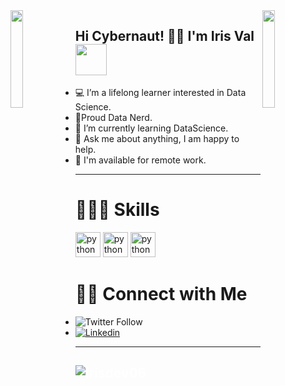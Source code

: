 <img align='left' src='https://raw.githubusercontent.com/sammwyy/sammwyy/master/sprites/LinkFront_Beat.gif' width='20%'>  
<img align='right' src='https://raw.githubusercontent.com/sammwyy/sammwyy/master/sprites/zelda.gif' width='20%'> 

<h2> Hi Cybernaut! ✌🏼 I'm Iris Val <img src="https://media.giphy.com/media/mGcNjsfWAjY5AEZNw6/giphy.gif" width="50"></h2>

- 💻 I’m a lifelong learner interested in Data Science.
- 👾Proud Data Nerd.
- 🌱 I’m currently learning DataScience.
- 💬 Ask me about anything, I am happy to help.
- 💼 I'm available for remote work.

---

<h1>👩🏽‍💻 Skills </h1>
<p align="left"> <img src="https://cdn.jsdelivr.net/gh/devicons/devicon/icons/python/python-original.svg" alt="python" width="40" height="40"/> </a>
<img src="https://cdn.jsdelivr.net/gh/devicons/devicon/icons/pandas/pandas-original.svg" alt="python" width="40" height="40"/> </a>
<img src="https://cdn.jsdelivr.net/gh/devicons/devicon/icons/numpy/numpy-original.svg" alt="python" width="40" height="40"/> </a> </p>



<h1>🤝🏻 Connect with Me</h2>

-  ![Twitter Follow](https://img.shields.io/twitter/url?logoColor=pink&style=social&url=https%3A%2F%2Ftwitter.com%2Fbyirissss)
-  [![Linkedin](https://img.shields.io/badge/-LinkedIn-pink?style=flat&logo=Linkedin&logoColor=white)](https://www.linkedin.com/in/iris-valentina/)




---
<h2 style="color: white;">
  <img align="center" src="https://github-readme-stats.vercel.app/api/top-langs?username=irisdev06&show_icons=true&locale=en&layout=compact&theme=radical&hide=html,css" alt="irisdev06"/>
</h2>







